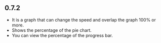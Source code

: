 ## 0.7.2

* It is a graph that can change the speed and overlap the graph 100% or more.
* Shows the percentage of the pie chart.
* You can view the percentage of the progress bar.

